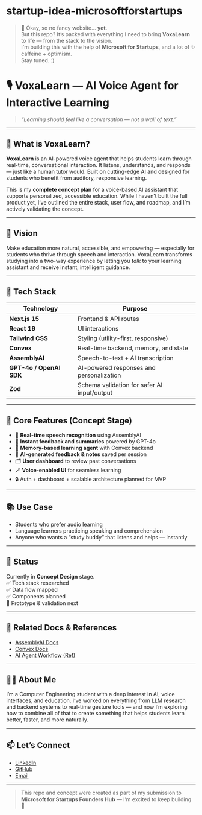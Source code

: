 # startup-idea-microsoftforstartups

> 🚧 Okay, so no fancy website... **yet**.  
> But this repo? It’s packed with everything I need to bring **VoxaLearn** to life — from the stack to the vision.  
> I'm building this with the help of **Microsoft for Startups**, and a lot of ✨ caffeine + optimism.  
> Stay tuned. :)



# 🎙️ VoxaLearn — AI Voice Agent for Interactive Learning

> *“Learning should feel like a conversation — not a wall of text.”*

---

## 🧠 What is VoxaLearn?

**VoxaLearn** is an AI-powered voice agent that helps students learn through real-time, conversational interaction. It listens, understands, and responds — just like a human tutor would. Built on cutting-edge AI and designed for students who benefit from auditory, responsive learning.

This is my **complete concept plan** for a voice-based AI assistant that supports personalized, accessible education. While I haven’t built the full product yet, I’ve outlined the entire stack, user flow, and roadmap, and I’m actively validating the concept.

---

## 🚀 Vision

Make education more natural, accessible, and empowering — especially for students who thrive through speech and interaction. VoxaLearn transforms studying into a two-way experience by letting you *talk* to your learning assistant and receive instant, intelligent guidance.

---

## 🧰 Tech Stack

| Technology | Purpose |
|------------|---------|
| **Next.js 15** | Frontend & API routes |
| **React 19** | UI interactions |
| **Tailwind CSS** | Styling (utility-first, responsive) |
| **Convex** | Real-time backend, memory, and state |
| **AssemblyAI** | Speech-to-text + AI transcription |
| **GPT-4o / OpenAI SDK** | AI-powered responses and personalization |
| **Zod** | Schema validation for safer AI input/output |

---

## 🔄 Core Features (Concept Stage)

- 🎤 **Real-time speech recognition** using AssemblyAI  
- 💬 **Instant feedback and summaries** powered by GPT-4o  
- 🧠 **Memory-based learning agent** with Convex backend  
- 🧾 **AI-generated feedback & notes** saved per session  
- 🗂️ **User dashboard** to review past conversations  
- 🪄 **Voice-enabled UI** for seamless learning  
- 🔒 Auth + dashboard + scalable architecture planned for MVP  

---

## 📚 Use Case

- Students who prefer audio learning
- Language learners practicing speaking and comprehension
- Anyone who wants a “study buddy” that listens and helps — instantly

---

## 📍 Status

Currently in **Concept Design** stage.  
✅ Tech stack researched  
✅ Data flow mapped  
✅ Components planned  
📌 Prototype & validation next

---

## 🔗 Related Docs & References

- [AssemblyAI Docs](https://www.assemblyai.com)  
- [Convex Docs](https://convex.link/tubeguruji)  
- [AI Agent Workflow (Ref)](https://dcmk.short.gy/ai-voice-agent-doc)  

---

## 🧑‍💻 About Me

I’m a Computer Engineering student with a deep interest in AI, voice interfaces, and education. I’ve worked on everything from LLM research and backend systems to real-time gesture tools — and now I’m exploring how to combine all of that to create something that helps students learn better, faster, and more naturally.

---

## 📫 Let’s Connect

- [LinkedIn](https://linkedin.com/in/yourprofile)  
- [GitHub](https://github.com/yourusername)  
- [Email](mailto:malakkhalifa10@gmail.com)  

---

> This repo and concept were created as part of my submission to **Microsoft for Startups Founders Hub** — I’m excited to keep building 🚀

